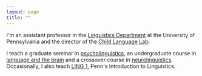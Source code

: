```yaml
---
layout: page
title: ""
---
```

  
I'm an assistant professor in the [Linguistics Department](https://www.ling.upenn.edu) at the University of Pennsylvania and the director of the [Child Language Lab](https://childlanglab.com).  

I teach a graduate seminar in [psycholinguistics](/ling607), an undergraduate course in [language and the brain](/ling104) and a crossover course in [neurolinguistics](https://public.3.basecamp.com/p/YWZxdZBxNSam92CL6oZQNptm). Occasionally, I also teach [LING 1](/ling001), Penn's Introduction to Linguistics.

